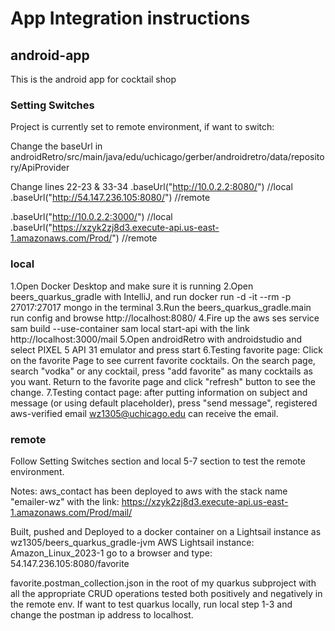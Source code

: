 # App Integration instructions

## android-app
This is the android app for cocktail shop

### Setting Switches
Project is currently set to remote environment, if want to switch:

Change the baseUrl in 
androidRetro/src/main/java/edu/uchicago/gerber/androidretro/data/repository/ApiProvider

Change lines 22-23 & 33-34
.baseUrl("http://10.0.2.2:8080/")            //local
.baseUrl("http://54.147.236.105:8080/")      //remote

.baseUrl("http://10.0.2.2:3000/")            //local
.baseUrl("https://xzyk2zj8d3.execute-api.us-east-1.amazonaws.com/Prod/") //remote

### local
1.Open Docker Desktop and make sure it is running
2.Open beers_quarkus_gradle with IntelliJ, and run 
docker run -d -it --rm  -p 27017:27017 mongo 
in the terminal
3.Run the beers_quarkus_gradle.main run config and browse http://localhost:8080/
4.Fire up the aws ses service 
sam build --use-container
sam local start-api
with the link http://localhost:3000/mail
5.Open androidRetro with androidstudio and select PIXEL 5 API 31 emulator and press start
6.Testing favorite page: Click on the favorite Page to see current favorite cocktails. On the search page, search "vodka" or any cocktail, press "add favorite" as many cocktails as you want. Return to the favorite page and click "refresh" button to see the change.
7.Testing contact page: after putting information on subject and message (or using default placeholder), press "send message", registered aws-verified email wz1305@uchicago.edu can receive the email.

### remote

Follow Setting Switches section and local 5-7 section to test the remote environment.

Notes:
aws_contact has been deployed to aws with the stack name "emailer-wz" with the link: https://xzyk2zj8d3.execute-api.us-east-1.amazonaws.com/Prod/mail/

Built, pushed and Deployed to a docker container on a Lightsail instance
as wz1305/beers_quarkus_gradle-jvm
AWS Lightsail instance: Amazon_Linux_2023-1
go to a browser and type: 54.147.236.105:8080/favorite

favorite.postman_collection.json in the root of my quarkus subproject with all the appropriate CRUD operations tested both positively and negatively in the remote env. If want to test quarkus locally, run local step 1-3 and change the postman ip address to localhost.
